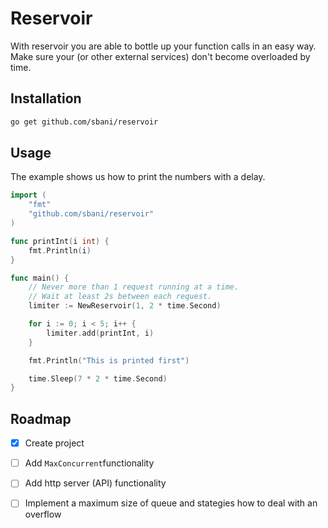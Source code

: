 # Reservoir

With reservoir you are able to bottle up your function calls in an easy way. Make sure your (or other external services) don't become overloaded by time.

## Installation
```bash
go get github.com/sbani/reservoir
```

## Usage
The example shows us how to print the numbers with a delay.
```go
import (
    "fmt"
    "github.com/sbani/reservoir"
)

func printInt(i int) {
    fmt.Println(i)
}

func main() {
    // Never more than 1 request running at a time.
    // Wait at least 2s between each request.
    limiter := NewReservoir(1, 2 * time.Second)

    for i := 0; i < 5; i++ {
        limiter.add(printInt, i)
    }

    fmt.Println("This is printed first")

    time.Sleep(7 * 2 * time.Second)
}
```

## Roadmap

- [x] Create project
- [ ] Add `MaxConcurrent`functionality
- [ ] Add http server (API) functionality 
- [ ] Implement a maximum size of queue and stategies how to deal with an overflow

